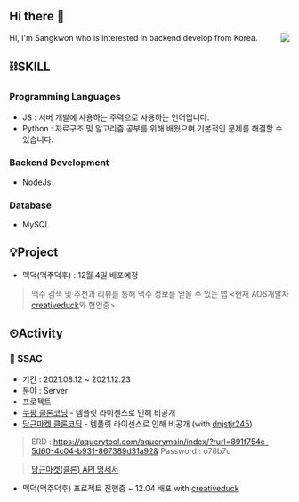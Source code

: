 ## Hi there 👋
Hi, I'm Sangkwon who is interested in backend develop from Korea.
<img align='right' src="http://mazassumnida.wtf/api/v2/generate_badge?boj=qurma">


## ⛓SKILL 

###  Programming Languages

- JS : 서버 개발에 사용하는 주력으로 사용하는 언어입니다.
- Python : 자료구조 및 알고리즘 공부를 위해 배웠으며 기본적인 문제를 해결할 수 있습니다. 
### Backend Development
- NodeJs
### Database
- MySQL
<!-- ### Devops
- AWS  -->
<!-- ### Platforms 
- IntelliJ
- DataGrip -->
<!-- ### Tools 
- Git/Github
- Discode/slack -->

## 💡Project
- 맥덕(맥주덕후)  : 12월 4일 배포예정
> 맥주 검색 및 추천과 리뷰를 통해 맥주 정보를 얻을 수 있는 앱 <현재 AOS개발자[creativeduck](https://github.com/creativeduck)와 협업중>

## ⏲Activity
### 🌱 SSAC
- 기간 : 2021.08.12 ~ 2021.12.23
- 분야 : Server
-  프로젝트
-  [쿠팡 클론코딩](https://github.com/k9want/qmacopang) - 템플릿 라이센스로 인해 비공개
-  [당근마켓 클론코딩](https://github.com/mock-ssac3/ssac3_test_server_carrotmarket_qma) - 템플릿 라이센스로 인해 비공개 (with [dnjstjr245](https://github.com/dnjstjr245)) &nbsp;
>ERD : https://aquerytool.com/aquerymain/index/?rurl=891f754c-5d60-4c04-b931-867389d31a92&
   Password : o76b7u 
        
 >[당근마켓(클론) API 명세서](https://docs.google.com/spreadsheets/d/1_uVYCtxgPj2_7sZ9gUqG8umyXelztWehpKlmGYwJnho/edit?usp=sharing)
 -  맥덕(맥주덕후) 프로젝트 진행중 ~ 12.04 배포 with [creativeduck](https://github.com/creativeduck)
<!--
**k9want/k9want** is a ✨ _special_ ✨ repository because its `README.md` (this file) appears on your GitHub profile.

Here are some ideas to get you started:

- 🔭 I’m currently working on ...
- 🌱 I’m currently learning ...
- 👯 I’m looking to collaborate on ...
- 🤔 I’m looking for help with ...
- 💬 Ask me about ...
- 📫 How to reach me: ...
- 😄 Pronouns: ...
- ⚡ Fun fact: ...
-->
